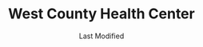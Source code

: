 ---
layout: location-page
date: Last Modified
description: "Local COVID-19 testing is available at West County Health Center in San Pablo, California, USA."
permalink: "locations/california/san-pablo/west-county-health-center/"
tags:
  - locations
  - california
title: West County Health Center
uniqueName: west-county-health-center
state: California
stateAbbr: CA
hood: "San Pablo"
address: "13601 San Pablo Ave"
city: "San Pablo"
zip: "94806"
zipsNearby: "94002 94920 94922 94923 94924 95416 94005 94010 94011 95419 95421 94925 94976 94926 94927 94928 94931 94014 94015 94016 94017 94929 95430 95431 94018 95433 94930 94978 94933 95436 95439 95442 95444 95446 95471 94019 95448 94937 95450 95452 94938 94020 94939 94977 94021 94022 94023 94024 94940 94025 94026 94027 94028 95461 95467 94030 94941 94942 94037 95462 94038 94035 94039 94040 94041 94042 94043 94946 94945 94947 94948 94949 94998 95465 94950 94044 94301 94302 94303 94304 94305 94306 94309 94951 94060 94952 94953 94954 94955 94975 94999 94956 94061 94062 94063 94064 94065 94957 94960 94979 94066 94070 94102 94103 94104 94105 94107 94108 94109 94110 94111 94112 94114 94115 94116 94117 94118 94119 94120 94121 94122 94123 94124 94125 94126 94127 94128 94129 94130 94131 94132 94133 94134 94137 94139 94140 94141 94142 94143 94144 94145 94146 94147 94151 94153 94154 94156 94158 94159 94160 94161 94162 94163 94164 94171 94172 94177 94188 94963 94074 94401 94402 94403 94404 94497 94964 94974 94901 94903 94904 94912 94913 94914 94915 95401 95402 95403 95404 95405 95406 95407 95409 94965 94966 95472 95473 95476 94080 94083 94970 94085 94086 94087 94088 94089 94971 94972 95486 95487 95492 94973 94501 94502 94507 95002 94508 94576 94509 94531 94510 94701 94702 94703 94704 94705 94706 94707 94708 94709 94710 94712 94720 94511 94512 95006 94513 95007 94505 94514 94515 95008 95009 95011 94516 94517 94518 94519 94520 94521 94522 94523 94524 94527 94529 94525 95014 95015 94506 94526 95017 94528 94530 94533 94534 94535 94536 94537 94538 94539 94555 94540 94541 94542 94543 94544 94545 94546 94552 94557 94548 94549 94550 94551 95030 95032 94553 95035 95036 94556 94570 94575 94558 94559 94581 94560 94601 94602 94603 94604 94605 94606 94607 94608 94609 94610 94611 94612 94613 94614 94615 94617 94618 94619 94620 94621 94622 94623 94624 94649 94659 94660 94661 94662 94666 94561 94562 94563 94564 94565 94566 94568 94588 94567 94569 95026 95044 94801 94802 94803 94804 94805 94806 94807 94808 94820 94850 94571 94547 94572 94573 94574 95101 95103 95106 95108 95109 95110 95111 95112 95113 95115 95116 95117 95118 95119 95120 95121 95122 95123 95124 95125 95126 95127 95128 95129 95130 95131 95132 95133 95134 95135 95136 95138 95139 95140 95148 95150 95151 95152 95153 95154 95155 95156 95157 95158 95159 95160 95161 95164 95170 95172 95173 95190 95191 95192 95193 95194 95196 94577 94578 94579 94580 94582 94583 95050 95051 95052 95053 95054 95055 95056 95070 95071 94585 94586 94587 94503 94589 94590 94591 94592 94595 94596 94597 94598 94599 95220 95606 95612 95615 95616 95617 95618 95620 95757 95758 95759 95625 95607 95627 95231 95637 95234 95639 95641 95330 95241 95242 95653 95337 95680 94203 94205 94206 94207 94208 94209 94211 94229 94230 94232 94234 94235 94236 94237 94239 94240 94244 94245 94246 94247 94248 94250 94252 94254 94256 94257 94258 94259 94261 94262 94263 94267 94268 94269 94271 94273 94274 94277 94279 94280 94282 94283 94284 94285 94286 94287 94288 94289 94290 94291 94293 94294 94295 94296 94297 94298 94299 95811 95812 95813 95814 95817 95818 95820 95822 95823 95824 95828 95831 95832 95840 95867 95894 95899 95201 95202 95203 95204 95205 95206 95207 95208 95209 95210 95211 95212 95213 95219 95267 95269 95296 95297 95686 95304 95376 95377 95378 95391 95687 95688 95696 95690 95605 95691 95798 95799 95694 95258 95695 95776 95697 95698 94013 94101 94106 94135 94136 94138 94150 94152 94155 94175 94199 94625" 
mapUrl: "http://maps.apple.com/?q=West+County+Health+Center&address=13601+San+Pablo+Ave,San+Pablo,California,94806"
locationType: Drive-thru
phone: "844-421-0804"
website: "undefined"
onlineBooking: undefined
closed: undefined
closedUpdate: May 25th, 2020
notes: "By appointment only. Requires doctor's referral. Requires phone screen. For individuals with symptoms."
days: Weekdays
hours: 8AM-3:30PM
ctaMessage: Call 844-421-0804
ctaUrl: "tel:844-421-0804"
---